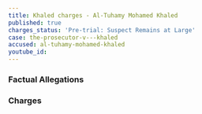 ```yaml
---
title: Khaled charges - Al-Tuhamy Mohamed Khaled
published: true
charges_status: 'Pre-trial: Suspect Remains at Large'
case: the-prosecutor-v---khaled
accused: al-tuhamy-mohamed-khaled
youtube_id:
---
```



### Factual Allegations

### Charges